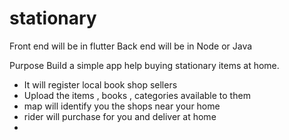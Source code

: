 # stationary
Front end will be in flutter 
Back end will be in Node or Java 

Purpose 
Build a simple app help buying stationary items at home.
  - It will register local book shop sellers 
  - Upload the items , books , categories available to them 
  - map will identify you the shops near your home 
  - rider will purchase for you and deliver at home
  -
